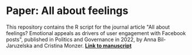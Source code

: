 # Paper: All about feelings
This repository contains the R script for the journal article "All about feelings? Emotional appeals as drivers of user engagement with Facebook posts", published in Politics and Governance in 2022, by Anna Bil-Jaruzelska and Cristina Monzer.
[**Link to manuscript**](https://www.cogitatiopress.com/politicsandgovernance/article/view/4758)

